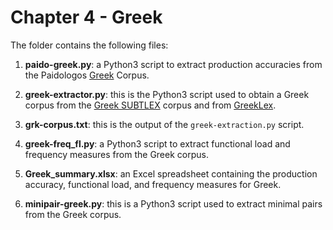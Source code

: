 # Chapter 4 - Greek

The folder contains the following files:

1. **paido-greek.py**: a Python3 script to extract production accuracies from the Paidologos [Greek](https://phonbank.talkbank.org/access/Other/Greek/PaidoGreek) Corpus.

2. **greek-extractor.py**: this is the Python3 script used to obtain a Greek corpus from the [Greek SUBTLEX](https://github.com/hermitdave/FrequencyWords/blob/master/content/2018/el/el_50k.txt) corpus  and from [GreekLex](https://www.psychology.nottingham.ac.uk/greeklex/).

3. **grk-corpus.txt**: this is the output of the ```greek-extraction.py``` script.

4. **greek-freq_fl.py**: a Python3 script to extract functional load and frequency measures from the Greek corpus.

5. **Greek_summary.xlsx**: an Excel spreadsheet containing the production accuracy, functional load, and frequency measures for Greek.

6. **minipair-greek.py**: this is a Python3 script used to extract minimal pairs from the Greek corpus.
